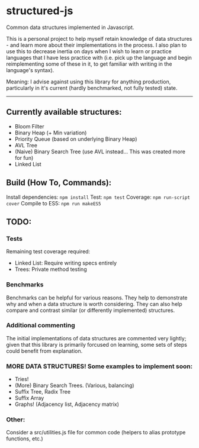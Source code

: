 # structured-js
Common data structures implemented in Javascript.

This is a personal project to help myself retain knowledge of data structures - and learn more about their implementations in the process. I also plan to use this to decrease inertia on days when I wish to learn or practice languages that I have less practice with (i.e. pick up the language and begin reimplementing some of these in it, to get familiar with writing in the language's syntax).

Meaning: I advise against using this library for anything production, particularly in it's current (hardly benchmarked, not fully tested) state.

---

## Currently available structures:

- Bloom Filter
- Binary Heap (+ Min variation)
- Priority Queue (based on underlying Binary Heap)
- AVL Tree
- (Naive) Binary Search Tree (use AVL instead... This was created more for fun)
- Linked List


## Build (How To, Commands):

Install dependencies: `npm install`
Test: `npm test`
Coverage: `npm run-script cover`
Compile to ES5: `npm run makeES5`


## TODO:

### Tests
Remaining test coverage required:

- Linked List: Require writing specs entirely
- Trees: Private method testing

### Benchmarks
Benchmarks can be helpful for various reasons.
They help to demonstrate why and when a data structure is worth considering.
They can also help compare and contrast similar (or differently implemented) structures.

### Additional commenting
The initial implementations of data structures are commented very lightly; given that this library is primarily forcused on learning, some sets of steps could benefit from explanation.

### MORE DATA STRUCTURES! Some examples to implement soon:
* Tries!
* (More) Binary Search Trees. (Various, balancing)
* Suffix Tree, Radix Tree
* Suffix Array
* Graphs! (Adjacency list, Adjacency matrix)

### Other:
Consider a src/utilities.js file for common code (helpers to alias prototype functions, etc.)